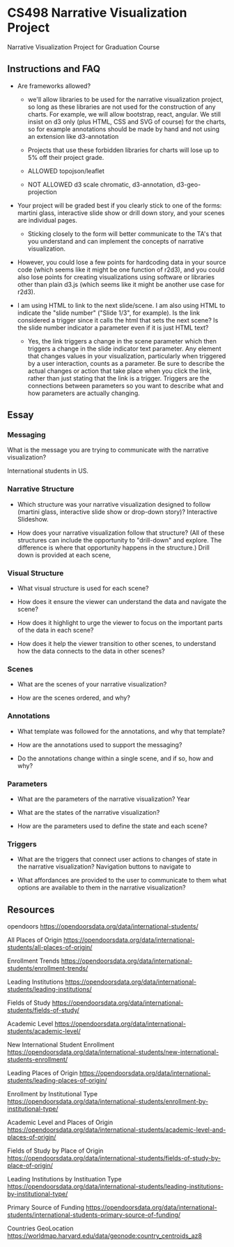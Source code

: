 # CS498 Narrative Visualization Project

Narrative Visualization Project for Graduation Course

## Instructions and FAQ

* Are frameworks allowed?

  * we'll allow libraries to be used for the narrative visualization project, so long as these libraries are not used for the construction of any charts. For example, we will allow bootstrap, react, angular. We still insist on d3 only (plus HTML, CSS and SVG of course) for the charts, so for example annotations should be made by hand and not using an extension like d3-annotation

  * Projects that use these forbidden libraries for charts will lose up to 5% off their project grade.

  * ALLOWED topojson/leaflet

  * NOT ALLOWED d3 scale chromatic, d3-annotation, d3-geo-projection

* Your project will be graded best if you clearly stick to one of the forms: martini glass, interactive slide show or drill down story, and your scenes are individual pages.
  * Sticking closely to the form will better communicate to the TA's that you understand and can implement the concepts of narrative visualization.

* However, you could lose a few points for hardcoding data in your source code (which seems like it might be one function of r2d3), and you could also lose points for creating visualizations using software or libraries other than plain d3.js (which seems like it might be another use case for r2d3).

* I am using HTML to link to the next slide/scene.  I am also using HTML to indicate the "slide number" ("Slide 1/3", for example). Is the link considered a trigger since it calls the html that sets the next scene?  Is the slide number indicator a parameter even if it is just HTML text?

  * Yes, the link triggers a change in the scene parameter which then triggers a change in the slide indicator text parameter. Any element that changes values in your visualization, particularly when triggered by a user interaction, counts as a parameter. Be sure to describe the actual changes or action that take place when you click the link, rather than just stating that the link is a trigger. Triggers are the connections between parameters so you want to describe what and how parameters are actually changing.

## Essay

### Messaging

What is the message you are trying to communicate with the narrative visualization?

International students in US.

### Narrative Structure

* Which structure was your narrative visualization designed to follow (martini glass, interactive slide show or drop-down story)?
Interactive Slideshow.

* How does your narrative visualization follow that structure? (All of these structures can include the opportunity to "drill-down" and explore. The difference is where that opportunity happens in the structure.)
  Drill down is provided at each scene,



### Visual Structure

* What visual structure is used for each scene?

  
* How does it ensure the viewer can understand the data and navigate the scene?
  
* How does it highlight to urge the viewer to focus on the important parts of the data in each scene?
  
* How does it help the viewer transition to other scenes, to understand how the data connects to the data in other scenes?

### Scenes

* What are the scenes of your narrative visualization?


* How are the scenes ordered, and why?
  

### Annotations

* What template was followed for the annotations, and why that template?

* How are the annotations used to support the messaging?
  
* Do the annotations change within a single scene, and if so, how and why?

### Parameters

* What are the parameters of the narrative visualization?
Year

* What are the states of the narrative visualization?


* How are the parameters used to define the state and each scene?



### Triggers

* What are the triggers that connect user actions to changes of state in the narrative visualization?
Navigation buttons to navigate to

* What affordances are provided to the user to communicate to them what options are available to them in the narrative visualization?
  

## Resources

opendoors <https://opendoorsdata.org/data/international-students/>

All Places of Origin <https://opendoorsdata.org/data/international-students/all-places-of-origin/>

Enrollment Trends <https://opendoorsdata.org/data/international-students/enrollment-trends/>

Leading Institutions <https://opendoorsdata.org/data/international-students/leading-institutions/>

Fields of Study <https://opendoorsdata.org/data/international-students/fields-of-study/>

Academic Level <https://opendoorsdata.org/data/international-students/academic-level/>

New International Student Enrollment <https://opendoorsdata.org/data/international-students/new-international-students-enrollment/>

Leading Places of Origin <https://opendoorsdata.org/data/international-students/leading-places-of-origin/>

Enrollment by Institutional Type <https://opendoorsdata.org/data/international-students/enrollment-by-institutional-type/>

Academic Level and Places of Origin <https://opendoorsdata.org/data/international-students/academic-level-and-places-of-origin/>

Fields of Study by Place of Origin <https://opendoorsdata.org/data/international-students/fields-of-study-by-place-of-origin/>

Leading Institutions by Instituation Type <https://opendoorsdata.org/data/international-students/leading-institutions-by-institutional-type/>

Primary Source of Funding <https://opendoorsdata.org/data/international-students/international-students-primary-source-of-funding/>

Countries GeoLocation <https://worldmap.harvard.edu/data/geonode:country_centroids_az8>